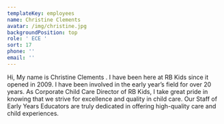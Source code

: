 ```yaml
---
templateKey: employees
name: Christine Clements
avatar: /img/christine.jpg
backgroundPosition: top
role: ' ECE '
sort: 17
phone: ''
email: ''
---
```

Hi, My name is Christine Clements . I have been here at RB Kids since it opened in 2009. I have been involved in the early year’s field for over 20 years. As Corporate Child Care Director of  RB Kids, I take great pride in knowing that we strive for excellence and quality in child care. Our Staff of Early Years Educators are truly dedicated in offering high-quality care and child experiences.
